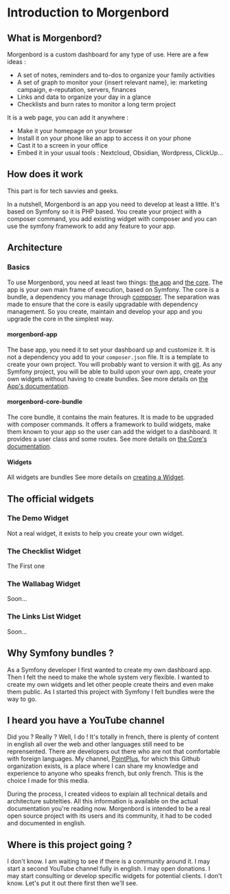 # Introduction to Morgenbord

## What is Morgenbord?

Morgenbord is a custom dashboard for any type of use. Here are a few ideas :

- A set of notes, reminders and to-dos to organize your family activities
- A set of graph to monitor your {insert relevant name}, ie: marketing campaign, e-reputation, servers, finances
- Links and data to organize your day in a glance
- Checklists and burn rates to monitor a long term project

It is a web page, you can add it anywhere :

- Make it your homepage on your browser
- Install it on your phone like an app to access it on your phone
- Cast it to a screen in your office
- Embed it in your usual tools : Nextcloud, Obsidian, Wordpress, ClickUp…
## How does it work

This part is for tech savvies and geeks.

In a nutshell, Morgenbord is an app you need to develop at least a little. It's based on Symfony so it is PHP based. You create your project with a composer command, you add existing widget with composer and you can use the symfony framework to add any feature to your app.
## Architecture

### Basics

To use Morgenbord, you need at least two things: [the app](#morgenbord-app) and [the core](#morgenbord-core-bundle). The app is your own main frame of execution, based on Symfony. The core is a bundle, a dependency you manage through [composer](https://getcomposer.org). The separation was made to ensure that the core is easily upgradable with dependency management. So you create, maintain and develop your app and you upgrade the core in the simplest way.

#### morgenbord-app

The base app, you need it to set your dashboard up and customize it. It is not a dependency you add to your `composer.json` file. It is a template to create your own project. You will probably want to version it with [git](https://git-scm.com/). As any Symfony project, you will be able to build upon your own app, create your own widgets without having to create bundles. See more details on [the App's documentation](/App/index).

#### morgenbord-core-bundle

The core bundle, it contains the main features. It is made to be upgraded with composer commands. It offers a framework to build widgets, make them known to your app so the user can add the widget to a dashboard. It provides a user class and some routes. See more details on [the Core's documentation](/Core/).

#### Widgets

All widgets are bundles
See more details on [creating a Widget](/Widgets/).

## The official widgets

### The Demo Widget

Not a real widget, it exists to help you create your own widget.

### The Checklist Widget

The First one

### The Wallabag Widget

Soon…

### The Links List Widget

Soon…

## Why Symfony bundles ?

As a Symfony developer I first wanted to create my own dashboard app. Then I felt the need to make the whole system very flexible. I wanted to create my own widgets and let other people create theirs and even make them public. As I started this project with Symfony I felt bundles were the way to go.

## I heard you have a YouTube channel

Did you ? Really ? Well, I do ! It's totally in french, there is plenty of content in english all over the web and other languages still need to be reprensented. There are developers out there who are not that comfortable with foreign languages. My channel, [PointPlus](https://youtube.com/PointPlus), for which this Github organization exists, is a place where I can share my knowledge and experience to anyone who speaks french, but only french. This is the choice I made for this media.

During the process, I created videos to explain all technical details and architecture subtelties. All this information is available on the actual documentation you're reading now. Morgenbord is intended to be a real open source project with its users and its community, it had to be coded and documented in english.

## Where is this project going ?

I don't know. I am waiting to see if there is a community around it. I may start a second YouTube channel fully in english. I may open donations. I may start consulting or develop specific widgets for potential clients. I don't know. Let's put it out there first then we'll see.
